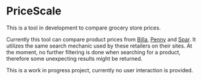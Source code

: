 # PriceScale
This is a tool in development to compare grocery store prices.

Currently this tool can compare product prices from [Billa](https://www.billa.at/), [Penny](https://www.penny.at/) and [Spar](https://www.spar.at/). It utilizes the same search mechanic used by these retailers on their sites. At the moment, no further filtering is done when searching for a product, therefore some unexpecting results might be returned.

This is a work in progress project, currently no user interaction is provided.
